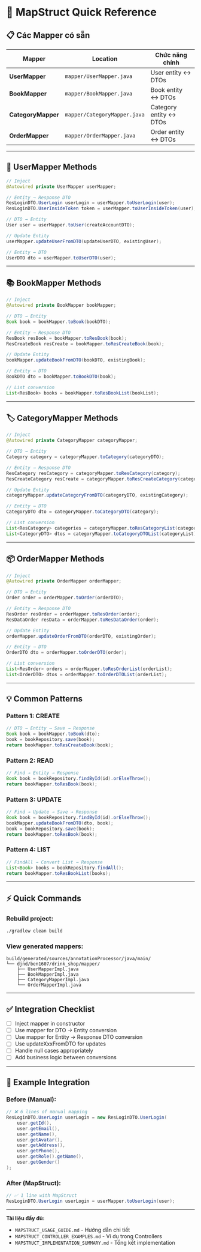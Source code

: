 # 🚀 MapStruct Quick Reference

## 📋 Các Mapper có sẵn

| Mapper             | Location                     | Chức năng chính        |
| ------------------ | ---------------------------- | ---------------------- |
| **UserMapper**     | `mapper/UserMapper.java`     | User entity ↔ DTOs     |
| **BookMapper**     | `mapper/BookMapper.java`     | Book entity ↔ DTOs     |
| **CategoryMapper** | `mapper/CategoryMapper.java` | Category entity ↔ DTOs |
| **OrderMapper**    | `mapper/OrderMapper.java`    | Order entity ↔ DTOs    |

---

## 🎯 UserMapper Methods

```java
// Inject
@Autowired private UserMapper userMapper;

// Entity → Response DTO
ResLoginDTO.UserLogin userLogin = userMapper.toUserLogin(user);
ResLoginDTO.UserInsideToken token = userMapper.toUserInsideToken(user);

// DTO → Entity
User user = userMapper.toUser(createAccountDTO);

// Update Entity
userMapper.updateUserFromDTO(updateUserDTO, existingUser);

// Entity → DTO
UserDTO dto = userMapper.toUserDTO(user);
```

---

## 📚 BookMapper Methods

```java
// Inject
@Autowired private BookMapper bookMapper;

// DTO → Entity
Book book = bookMapper.toBook(bookDTO);

// Entity → Response DTO
ResBook resBook = bookMapper.toResBook(book);
ResCreateBook resCreate = bookMapper.toResCreateBook(book);

// Update Entity
bookMapper.updateBookFromDTO(bookDTO, existingBook);

// Entity → DTO
BookDTO dto = bookMapper.toBookDTO(book);

// List conversion
List<ResBook> books = bookMapper.toResBookList(bookList);
```

---

## 🏷️ CategoryMapper Methods

```java
// Inject
@Autowired private CategoryMapper categoryMapper;

// DTO → Entity
Category category = categoryMapper.toCategory(categoryDTO);

// Entity → Response DTO
ResCategory resCategory = categoryMapper.toResCategory(category);
ResCreateCategory resCreate = categoryMapper.toResCreateCategory(category);

// Update Entity
categoryMapper.updateCategoryFromDTO(categoryDTO, existingCategory);

// Entity → DTO
CategoryDTO dto = categoryMapper.toCategoryDTO(category);

// List conversion
List<ResCategory> categories = categoryMapper.toResCategoryList(categoryList);
List<CategoryDTO> dtos = categoryMapper.toCategoryDTOList(categoryList);
```

---

## 📦 OrderMapper Methods

```java
// Inject
@Autowired private OrderMapper orderMapper;

// DTO → Entity
Order order = orderMapper.toOrder(orderDTO);

// Entity → Response DTO
ResOrder resOrder = orderMapper.toResOrder(order);
ResDataOrder resData = orderMapper.toResDataOrder(order);

// Update Entity
orderMapper.updateOrderFromDTO(orderDTO, existingOrder);

// Entity → DTO
OrderDTO dto = orderMapper.toOrderDTO(order);

// List conversion
List<ResOrder> orders = orderMapper.toResOrderList(orderList);
List<OrderDTO> dtos = orderMapper.toOrderDTOList(orderList);
```

---

## 💡 Common Patterns

### **Pattern 1: CREATE**

```java
// DTO → Entity → Save → Response
Book book = bookMapper.toBook(dto);
book = bookRepository.save(book);
return bookMapper.toResCreateBook(book);
```

### **Pattern 2: READ**

```java
// Find → Entity → Response
Book book = bookRepository.findById(id).orElseThrow();
return bookMapper.toResBook(book);
```

### **Pattern 3: UPDATE**

```java
// Find → Update → Save → Response
Book book = bookRepository.findById(id).orElseThrow();
bookMapper.updateBookFromDTO(dto, book);
book = bookRepository.save(book);
return bookMapper.toResBook(book);
```

### **Pattern 4: LIST**

```java
// FindAll → Convert List → Response
List<Book> books = bookRepository.findAll();
return bookMapper.toResBookList(books);
```

---

## ⚡ Quick Commands

### **Rebuild project:**

```bash
./gradlew clean build
```

### **View generated mappers:**

```
build/generated/sources/annotationProcessor/java/main/
└── djnd/ben1607/drink_shop/mapper/
    ├── UserMapperImpl.java
    ├── BookMapperImpl.java
    ├── CategoryMapperImpl.java
    └── OrderMapperImpl.java
```

---

## ✅ Integration Checklist

- [ ] Inject mapper in constructor
- [ ] Use mapper for DTO → Entity conversion
- [ ] Use mapper for Entity → Response DTO conversion
- [ ] Use updateXxxFromDTO for updates
- [ ] Handle null cases appropriately
- [ ] Add business logic between conversions

---

## 📝 Example Integration

### **Before (Manual):**

```java
// ❌ 6 lines of manual mapping
ResLoginDTO.UserLogin userLogin = new ResLoginDTO.UserLogin(
    user.getId(),
    user.getEmail(),
    user.getName(),
    user.getAvatar(),
    user.getAddress(),
    user.getPhone(),
    user.getRole().getName(),
    user.getGender()
);
```

### **After (MapStruct):**

```java
// ✅ 1 line with MapStruct
ResLoginDTO.UserLogin userLogin = userMapper.toUserLogin(user);
```

---

**Tài liệu đầy đủ:**

- `MAPSTRUCT_USAGE_GUIDE.md` - Hướng dẫn chi tiết
- `MAPSTRUCT_CONTROLLER_EXAMPLES.md` - Ví dụ trong Controllers
- `MAPSTRUCT_IMPLEMENTATION_SUMMARY.md` - Tổng kết implementation

